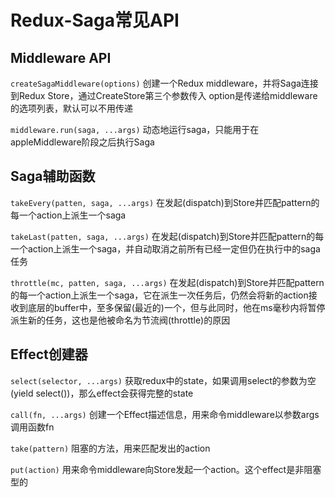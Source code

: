 # Redux-Saga常见API

## Middleware API

```createSagaMiddleware(options)```
创建一个Redux middleware，并将Saga连接到Redux Store，通过CreateStore第三个参数传入
option是传递给middleware的选项列表，默认可以不用传递

```middleware.run(saga, ...args)```
动态地运行saga，只能用于在appleMiddleware阶段之后执行Saga

## Saga辅助函数
```takeEvery(patten, saga, ...args)```
在发起(dispatch)到Store并匹配pattern的每一个action上派生一个saga

```takeLast(patten, saga, ...args)```
在发起(dispatch)到Store并匹配pattern的每一个action上派生一个saga，并自动取消之前所有已经一定但仍在执行中的saga任务

```throttle(mc, patten, saga, ...args)```
在发起(dispatch)到Store并匹配pattern的每一个action上派生一个saga，它在派生一次任务后，仍然会将新的action接收到底层的buffer中，至多保留(最近的)一个，但与此同时，他在ms毫秒内将暂停派生新的任务，这也是他被命名为节流阀(throttle)的原因

## Effect创建器
```select(selector, ...args)```
获取redux中的state，如果调用select的参数为空(yield select())，那么effect会获得完整的state

```call(fn, ...args)```
创建一个Effect描述信息，用来命令middleware以参数args调用函数fn

```take(pattern)```
阻塞的方法，用来匹配发出的action

```put(action)```
用来命令middleware向Store发起一个action。这个effect是非阻塞型的

